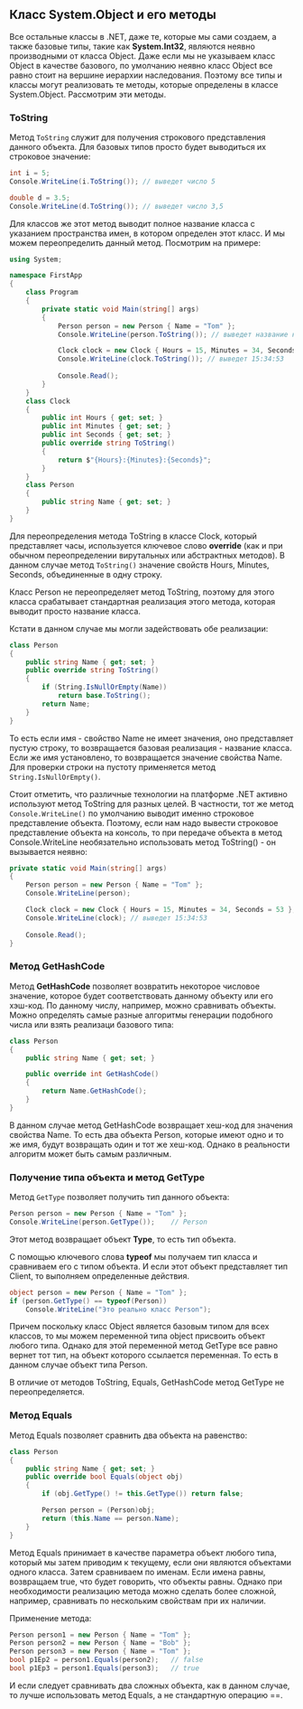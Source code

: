 ## Класс System.Object и его методы

Все остальные классы в .NET, даже те, которые мы сами создаем, а также базовые типы, такие как 
**System.Int32**, являются неявно производными от класса Object. Даже если мы не указываем класс Object в качестве базового, 
по умолчанию неявно класс Object все равно стоит на вершине иерархии наследования. Поэтому все типы и классы могут реализовать те методы, 
которые определены в классе System.Object. Рассмотрим эти методы.

### ToString

Метод `ToString` служит для получения строкового представления данного объекта. Для базовых типов просто будет выводиться их строковое 
значение:

```cs
int i = 5;
Console.WriteLine(i.ToString()); // выведет число 5

double d = 3.5;
Console.WriteLine(d.ToString()); // выведет число 3,5
```

Для классов же этот метод выводит полное название класса с указанием пространства имен, в котором определен этот класс. И мы можем 
переопределить данный метод. Посмотрим на примере:

```cs
using System;

namespace FirstApp
{
    class Program
    {
        private static void Main(string[] args)
        {
            Person person = new Person { Name = "Tom" };
            Console.WriteLine(person.ToString()); // выведет название класса Person

            Clock clock = new Clock { Hours = 15, Minutes = 34, Seconds = 53 };
            Console.WriteLine(clock.ToString()); // выведет 15:34:53
            
            Console.Read();
        }
    }
    class Clock
    {
        public int Hours { get; set; }
        public int Minutes { get; set; }
        public int Seconds { get; set; }
        public override string ToString()
        {
            return $"{Hours}:{Minutes}:{Seconds}";
        }
    }
    class Person
    {
        public string Name { get; set; }
    }
}
```

Для переопределения метода ToString в классе Clock, который представляет часы, используется ключевое слово 
**override** (как и при обычном переопределении вирутальных или абстрактных методов). В данном случае 
метод `ToString()` значение свойств Hours, Minutes, Seconds, объединенные в одну строку.

Класс Person не переопределяет метод ToString, поэтому для этого класса срабатывает стандартная реализация этого метода, которая выводит 
просто название класса.

Кстати в данном случае мы могли задействовать обе реализации:

```cs
class Person
{
	public string Name { get; set; }
	public override string ToString()
	{
		if (String.IsNullOrEmpty(Name))
			return base.ToString();
		return Name;
	}
}
```

То есть если имя - свойство Name не имеет значения, оно представляет пустую строку, то возвращается базовая реализация - название класса. Если же имя установлено, 
то возвращается значение свойства Name. Для проверки строки на пустоту применяется метод `String.IsNullOrEmpty()`.

Стоит отметить, что различные технологии на платформе .NET активно используют метод ToString для разных целей. В частности, тот же метод 
`Console.WriteLine()` по умолчанию выводит именно строковое представление объекта. Поэтому, если нам надо вывести строковое представление объекта на консоль, то при передаче 
объекта в метод Console.WriteLine необязательно использовать метод ToString() - он вызывается неявно:

```cs
private static void Main(string[] args)
{
	Person person = new Person { Name = "Tom" };
	Console.WriteLine(person);

	Clock clock = new Clock { Hours = 15, Minutes = 34, Seconds = 53 };
	Console.WriteLine(clock); // выведет 15:34:53
            
	Console.Read();
}
```

### Метод GetHashCode

Метод **GetHashCode** позволяет возвратить некоторое числовое значение, которое будет соответствовать данному объекту или его хэш-код. 
По данному числу, например, можно сравнивать объекты. Можно определять самые разные алгоритмы генерации подобного числа или взять реализаци базового типа:

```cs
class Person
{
    public string Name { get; set; }

    public override int GetHashCode()
    {
		return Name.GetHashCode();
    }
}
```

В данном случае метод GetHashCode возвращает хеш-код для значения свойства Name. То есть два объекта Person, которые имеют одно и то же имя, будут возвращать один и тот 
же хеш-код. Однако в реальности алгоритм может быть самым различным.

### Получение типа объекта и метод GetType

Метод `GetType` позволяет получить тип данного объекта:

```cs
Person person = new Person { Name = "Tom" };
Console.WriteLine(person.GetType());	// Person
```

Этот метод возвращает объект **Type**, то есть тип объекта.

С помощью ключевого слова **typeof** мы получаем тип класса и сравниваем его с типом объекта. И если этот объект представляет тип Client, 
то выполняем определенные действия.

```cs
object person = new Person { Name = "Tom" };
if (person.GetType() == typeof(Person))
	Console.WriteLine("Это реально класс Person");
```

Причем поскольку класс Object является базовым типом для всех классов, то мы можем переменной типа object присвоить объект любого типа. Однако для этой переменной 
метод GetType все равно вернет тот тип, на объект которого ссылается переменная. То есть в данном случае объект типа Person.

В отличие от методов ToString, Equals, GetHashCode метод GetType не переопределяется.

### Метод Equals

Метод Equals позволяет сравнить два объекта на равенство:

```cs
class Person
{
	public string Name { get; set; }
	public override bool Equals(object obj)
	{
		if (obj.GetType() != this.GetType()) return false;

		Person person = (Person)obj;
		return (this.Name == person.Name);
	}
}
```

Метод Equals принимает в качестве параметра объект любого типа, который мы затем приводим к текущему, если они являются объектами 
одного класса. Затем сравниваем по именам. Если имена равны, возвращаем true, что будет говорить, что объекты равны. Однако при необходимости 
реализацию метода можно сделать более сложной, например, сравнивать по нескольким свойствам при их наличии.

Применение метода:

```cs
Person person1 = new Person { Name = "Tom" };
Person person2 = new Person { Name = "Bob" };
Person person3 = new Person { Name = "Tom" };
bool p1Ep2 = person1.Equals(person2);   // false
bool p1Ep3 = person1.Equals(person3);   // true
```

И если следует сравнивать два сложных объекта, как в данном случае, то лучше использовать метод Equals, а не стандартную операцию ==.

